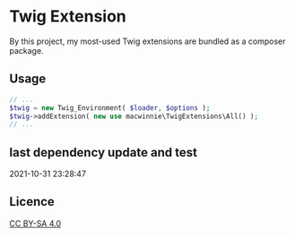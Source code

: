 # Twig Extension

By this project, my most-used Twig extensions are bundled as a composer package.

## Usage

```php
// ...
$twig = new Twig_Environment( $loader, $options );
$twig->addExtension( new use macwinnie\TwigExtensions\All() );
// ...
```

## last dependency update and test

2021-10-31 23:28:47

## Licence

[CC BY-SA 4.0](https://creativecommons.org/licenses/by-sa/4.0/deed.en)
